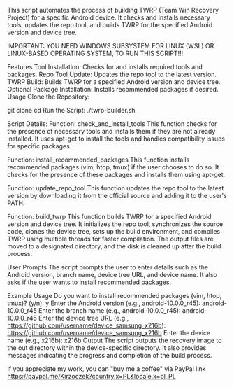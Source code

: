 This script automates the process of building TWRP (Team Win Recovery Project) for a specific Android device. It checks and installs necessary tools, updates the repo tool, and builds TWRP for the specified Android version and device tree.


IMPORTANT: YOU NEED WINDOWS SUBSYSTEM FOR LINUX (WSL) OR LINUX-BASED OPERATING SYSTEM, TO RUN THIS SCRIPT!!!


Features
Tool Installation: Checks for and installs required tools and packages.
Repo Tool Update: Updates the repo tool to the latest version.
TWRP Build: Builds TWRP for a specified Android version and device tree.
Optional Package Installation: Installs recommended packages if desired.
Usage
Clone the Repository:

git clone <repository-url>
cd <repository-directory>
Run the Script: ./twrp-builder.sh


Script Details:
Function: check_and_install_tools
This function checks for the presence of necessary tools and installs them if they are not already installed. It uses apt-get to install the tools and handles compatibility issues for specific packages.

Function: install_recommended_packages
This function installs recommended packages (vim, htop, tmux) if the user chooses to do so. It checks for the presence of these packages and installs them using apt-get.

Function: update_repo_tool
This function updates the repo tool to the latest version by downloading it from the official source and adding it to the user's PATH.

Function: build_twrp
This function builds TWRP for a specified Android version and device tree. It initializes the repo tool, synchronizes the source code, clones the device tree, sets up the build environment, and compiles TWRP using multiple threads for faster compilation. The output files are moved to a designated directory, and the disk is cleaned up after the build process.

User Prompts
The script prompts the user to enter details such as the Android version, branch name, device tree URL, and device name. It also asks if the user wants to install recommended packages.

Example Usage
Do you want to install recommended packages (vim, htop, tmux)? (y/n): y
Enter the Android version (e.g., android-10.0.0_r45): android-10.0.0_r45
Enter the branch name (e.g., android-10.0.0_r45): android-10.0.0_r45
Enter the device tree URL (e.g., https://github.com/username/device_samsung_x216b): https://github.com/username/device_samsung_x216b
Enter the device name (e.g., x216b): x216b
Output
The script outputs the recovery image to the out directory within the device-specific directory. It also provides messages indicating the progress and completion of the build process.


If you appreciate my work, you can "buy me a coffee" via PayPal link https://paypal.me/Kirzoczek?country.x=PL&locale.x=pl_PL

